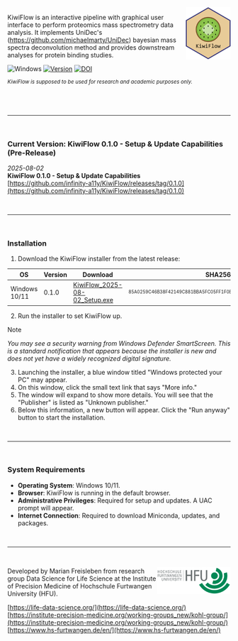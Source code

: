 <img src="KiwiFlow_App/app/static/logo_name.svg" align="right" width="20%"/>

KiwiFlow is an interactive pipeline with graphical user interface to perform proteomics mass spectrometry data analysis. It implements UniDec's (https://github.com/michaelmarty/UniDec) bayesian mass spectra deconvolution method and provides downstream analyses for protein binding studies.  

![Windows](https://img.shields.io/badge/Windows-339033?style=flat&logo=windows&logoColor=white)  [![Version](https://img.shields.io/badge/Version-0.1.0-E8CB98)](https://github.com/infinity-a11y/KiwiFlow/releases/tag/0.1.0)  [![DOI](https://zenodo.org/badge/DOI/10.5281/zenodo.16575977.svg)](https://doi.org/10.5281/zenodo.16575976)

<sup>*_KiwiFlow is supposed to be used for research and academic purposes only._*</sup>

<br><br><hr><br>

### Current Version: KiwiFlow 0.1.0 - Setup & Update Capabilities (Pre-Release)
<i> 2025-08-02 </i>
<br>
<b>KiwiFlow 0.1.0 - Setup & Update Capabilities</b>
<br>
[https://github.com/infinity-a11y/KiwiFlow/releases/tag/0.1.0](https://github.com/infinity-a11y/KiwiFlow/releases/tag/0.1.0)

<br><hr><br>

### Installation

1. Download the KiwiFlow installer from the latest release: <br>

| OS | Version | Download | SHA256 |
| ------------- | ------------- | ------------- | ------------- |
| Windows 10/11 | 0.1.0 | [KiwiFlow_2025-08-02_Setup.exe](https://github.com/infinity-a11y/KiwiFlow/releases/download/0.1.0/KiwiFlow_2025-08-02_Setup.exe) | <sub><sup>85A0259C46B38F42149C881BBA5FC05FF1F0BEB71B70309AA68E0489E314A1AC</sup></sub> |

2. Run the installer to set KiwiFlow up.

> [!NOTE]
> <i>You may see a security warning from Windows Defender SmartScreen. This is a standard notification that appears because the installer is new and does not yet have a widely recognized digital signature.</i>

3. Launching the installer, a blue window titled "Windows protected your PC" may appear.
4. On this window, click the small text link that says "More info."
5. The window will expand to show more details. You will see that the "Publisher" is listed as "Unknown publisher."
6. Below this information, a new button will appear. Click the "Run anyway" button to start the installation.

<br><hr><br>

### System Requirements
- **Operating System**: Windows 10/11.
- **Browser**: KiwiFlow is running in the default browser. 
- **Administrative Privileges**: Required for setup and updates. A UAC prompt will appear.
- **Internet Connection**: Required to download Miniconda, updates, and packages.

<br><hr><br>

<img src= "media/hfu_logo.png" align="right" width="33%"/>

Developed by Marian Freisleben from research group Data Science for Life Science at the Institute of Precision Medicine of Hochschule Furtwangen University (HFU). <br>

[https://life-data-science.org/](https://life-data-science.org/) <br>
[https://institute-precision-medicine.org/working-groups_new/kohl-group/](https://institute-precision-medicine.org/working-groups_new/kohl-group/) <br>
[https://www.hs-furtwangen.de/en/](https://www.hs-furtwangen.de/en/)

<br><br>